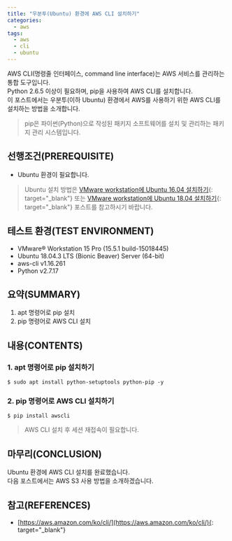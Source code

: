 ```yaml
---
title: "우분투(Ubuntu) 환경에 AWS CLI 설치하기"
categories: 
  - aws
tags: 
  - aws
  - cli
  - ubuntu
---
```



AWS CLI(명령줄 인터페이스, command line interface)는 AWS 서비스를 관리하는 통합 도구입니다. <br />
Python 2.6.5 이상이 필요하며, pip을 사용하여 AWS CLI를 설치합니다. <br />
이 포스트에서는 우분투(이하 Ubuntu) 환경에서 AWS를 사용하기 위한 AWS CLI를 설치하는 방법을 소개합니다.

> pip은 파이썬(Python)으로 작성된 패키지 소프트웨어를 설치 및 관리하는 패키지 관리 시스템입니다.


## 선행조건(PREREQUISITE)
- Ubuntu 환경이 필요합니다.

> Ubuntu 설치 방법은 [VMware workstation에 Ubuntu 16.04 설치하기](https://lindarex.github.io/ubuntu/ubuntu-1604-installation/){: target="_blank"} 또는 [VMware workstation에 Ubuntu 18.04 설치하기](https://lindarex.github.io/ubuntu/ubuntu-1804-installation/){: target="_blank"} 포스트를 참고하시기 바랍니다.


## 테스트 환경(TEST ENVIRONMENT)
- VMware® Workstation 15 Pro (15.5.1 build-15018445)
- Ubuntu 18.04.3 LTS (Bionic Beaver) Server (64-bit)
- aws-cli v1.16.261
- Python v2.7.17


## 요약(SUMMARY)
1. apt 명령어로 pip 설치
2. pip 명령어로 AWS CLI 설치


## 내용(CONTENTS)
### 1. apt 명령어로 pip 설치하기
```shell
$ sudo apt install python-setuptools python-pip -y
```

### 2. pip 명령어로 AWS CLI 설치하기
```shell
$ pip install awscli
```

> AWS CLI 설치 후 세션 재접속이 필요합니다.


## 마무리(CONCLUSION)
Ubuntu 환경에 AWS CLI 설치를 완료했습니다. <br />
다음 포스트에서는 AWS S3 사용 방법을 소개하겠습니다.


## 참고(REFERENCES)
- [https://aws.amazon.com/ko/cli/](https://aws.amazon.com/ko/cli/){: target="_blank"}
